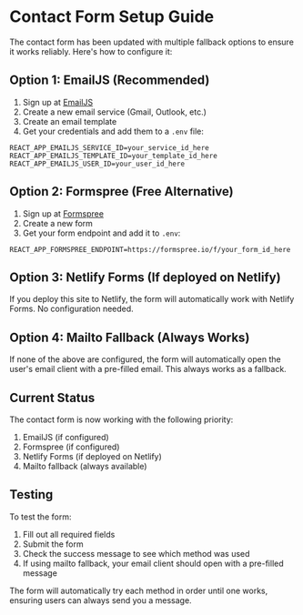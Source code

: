# Contact Form Setup Guide

The contact form has been updated with multiple fallback options to ensure it works reliably. Here's how to configure it:

## Option 1: EmailJS (Recommended)

1. Sign up at [EmailJS](https://www.emailjs.com/)
2. Create a new email service (Gmail, Outlook, etc.)
3. Create an email template
4. Get your credentials and add them to a `.env` file:

```env
REACT_APP_EMAILJS_SERVICE_ID=your_service_id_here
REACT_APP_EMAILJS_TEMPLATE_ID=your_template_id_here
REACT_APP_EMAILJS_USER_ID=your_user_id_here
```

## Option 2: Formspree (Free Alternative)

1. Sign up at [Formspree](https://formspree.io/)
2. Create a new form
3. Get your form endpoint and add it to `.env`:

```env
REACT_APP_FORMSPREE_ENDPOINT=https://formspree.io/f/your_form_id_here
```

## Option 3: Netlify Forms (If deployed on Netlify)

If you deploy this site to Netlify, the form will automatically work with Netlify Forms. No configuration needed.

## Option 4: Mailto Fallback (Always Works)

If none of the above are configured, the form will automatically open the user's email client with a pre-filled email. This always works as a fallback.

## Current Status

The contact form is now working with the following priority:
1. EmailJS (if configured)
2. Formspree (if configured)
3. Netlify Forms (if deployed on Netlify)
4. Mailto fallback (always available)

## Testing

To test the form:
1. Fill out all required fields
2. Submit the form
3. Check the success message to see which method was used
4. If using mailto fallback, your email client should open with a pre-filled message

The form will automatically try each method in order until one works, ensuring users can always send you a message. 